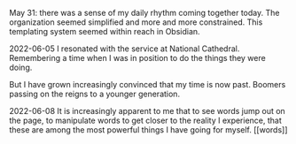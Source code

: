 May 31: there was a sense of my daily rhythm coming together today. The organization seemed simplified and more and more constrained. This templating system seemed within reach in Obsidian. 

2022-06-05
I resonated with the service at National Cathedral. Remembering a time when I was in position to do the things they were doing.

But I have grown increasingly convinced that my time is now past. Boomers passing on the reigns to a younger generation.

2022-06-08
It is increasingly apparent to me that to see words jump out on the page, to manipulate words to get closer to the reality I experience, that these are among the most powerful things I have going for myself. [[words]] 
